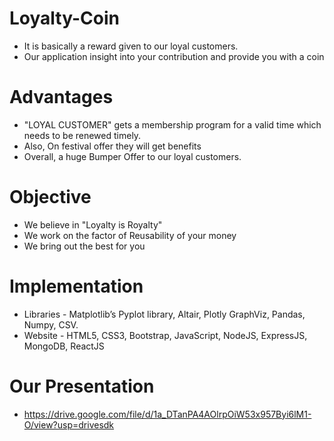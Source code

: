 # Loyalty-Coin

* It is basically a reward given to our loyal customers.
* Our application insight into your contribution and provide you with a coin

# Advantages

* "LOYAL CUSTOMER" gets a membership program for a valid time which needs to be renewed timely.
* Also, On festival offer they will get benefits 
* Overall, a huge Bumper Offer to our loyal customers.

# Objective

* We believe in "Loyalty is Royalty"
* We work on the factor of Reusability of your money 
* We bring out the best for you 

# Implementation

* Libraries - Matplotlib’s Pyplot library, Altair, Plotly GraphViz, Pandas, Numpy, CSV.
* Website - HTML5, CSS3, Bootstrap, JavaScript, NodeJS, ExpressJS, MongoDB, ReactJS

# Our Presentation

* https://drive.google.com/file/d/1a_DTanPA4AOlrpOiW53x957Byi6lM1-O/view?usp=drivesdk
